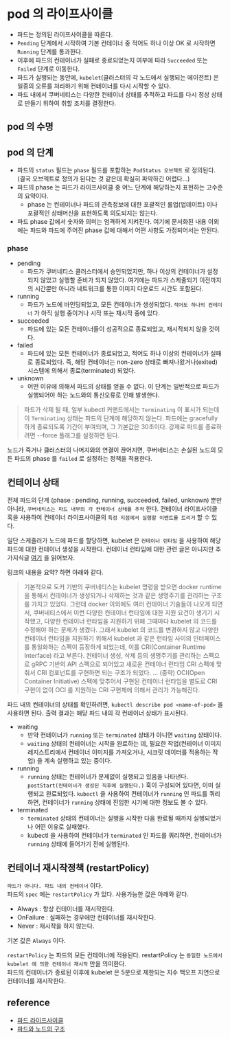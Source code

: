 # pod 의 라이프사이클
* 파드는 정의된 라이프사이클을 따른다.
* `Pending` 단계에서 시작하여 기본 컨테이너 중 적어도 하나 이상 OK 로 시작하면 `Running` 단계를 통과한다.
* 이후에 파드의 컨테이너가 실패로 종료되었는지 여부에 따라 `Succeeded` 또는 `Failed` 단계로 이동한다.
* 파드가 실행되는 동안에, `kubelet`(클러스터의 각 노드에서 실행되는 에이전트) 은 일종의 오류를 처리하기 위해 컨테이너를 다시 시작할 수 있다.
* 파드 내에서 쿠버네티스는 다양한 컨테이너 상태를 추적하고 파드를 다시 정상 상태로 만들기 위하여 취할 조치를 결정한다.

## pod 의 수명

## pod 의 단계
* 파드의 `status` 필드는 `phase` 필드를 포함하는 `PodStatus 오브젝트` 로 정의된다. (결국 오브젝트로 정의가 된다는 것 같은데 확실히 파악하긴 어렵다...)
* 파드의 phase 는 파드가 라이프사이클 중 어느 단계에 해당하는지 표현하는 고수준의 요약이다.
  * phase 는 컨테이너나 파드의 관측정보에 대한 포괄적인 롤업(업데이트) 이나 포괄적인 상태머신을 표현하도록 의도되지는 않는다.
* 파드 phase 값에서 숫자와 의미는 엄격하게 지켜진다. 여기에 문서화된 내용 이외에는 파드와 파드에 주어진 phase 값에 대해서 어떤 사항도 가정되어서는 안된다.

### phase
* pending
  * 파드가 쿠버네티스 클러스터에서 승인되었지만, 하나 이상의 컨테이너가 설정되지 않았고 실행할 준비가 되지 않았다. 여기에는 파드가 스케줄되기 이전까지의 시간뿐만 아니라 네트워크를 통한 이미지 다운로드 시간도 포함된다.
* running
  * 파드가 노드에 바인딩되었고, 모든 컨테이너가 생성되었다. `적어도 하나의 컨테이너` 가 아직 실행 중이거나 시작 또는 재시작 중에 있다.
* succeeded
  * 파드에 있는 모든 컨테이너들이 성공적으로 종료되었고, 재시작되지 않을 것이다.
* failed
  * 파드에 있는 모든 컨테이너가 종료되었고, 적어도 하나 이상의 컨테이너가 실패로 종료되었다. 즉, 해당 컨테이너는 non-zero 상태로 빠져나왔거나(exited) 시스템에 의해서 종료(terminated) 되었다.
* unknown
  * 어떤 이유에 의해서 파드의 상태를 얻을 수 없다. 이 단계는 일반적으로 파드가 실행되어야 하는 노드와의 통신오류로 인해 발생한다.

> 파드가 삭제 될 때, 일부 kubectl 커맨드에서는 `Terminating` 이 표시가 되는데 이 `Terminating` 상태는 파드의 단계에 해당하지 않는다. 
> 파드에는 gracefully 하게 종료되도록 기간이 부여되며, 그 기본값은 30초이다. 강제로 파드를 종료하려면 --force 플래그를 설정하면 된다.

노드가 죽거나 클러스터의 나머지와의 연결이 끊어지면, 쿠버네티스는 손실된 노드의 모든 파드의 phase 를 `failed` 로 설정하는 정책을 적용한다.

## 컨테이너 상태
전체 파드의 단계 (phase : pending, running, succeeded, failed, unknown) 뿐만 아니라, `쿠버네티스는 파드 내부의 각 컨테이너 상태를 추적` 한다. 컨테이너 라이프사이클 훅을 사용하여 컨테이너 라이프사이클의 `특정 지점에서 실행할 이벤트를 트리거` 할 수 있다.   

일단 스케줄러가 노드에 파드를 할당하면, kubelet 은 `컨테이너 런타임` 을 사용하여 해당 파드에 대한 컨테이너 생성을 시작한다.
컨테이너 런타임에 대한 관련 글은 아니지만 추가지식글 [여기](https://bcho.tistory.com/1353) 을 읽어보자.
   
링크의 내용을 요약? 하면 아래와 같다.
> 기본적으로 도커 기반의 쿠버네티스는 kubelet 명령을 받으면 docker runtime 을 통해서 컨테이너가 생성되거나 삭제하는 것과 같은 생명주기를 관리하는 구조를 가지고 있었다.
> 그런데 docker 이외에도 여러 컨테이너 기술들이 나오게 되면서, 쿠버네티스에서 이런 다양한 컨테이너 런타임에 대한 지원 요건이 생기기 시작했고, 다양한 컨테이너 런타임을 지원하기 위해 그때마다 kubelet 의 코드를 수정해야 하는 문제가 생겼다.
> 그래서 kubelet 의 코드를 변경하지 않고 다양한 컨테이너 런타임을 지원하기 위해서 kubelet 과 같은 런타임 사이의 인터페이스를 통일화하는 스펙이 등장하게 되었는데, 이를 CRI(Container Runtime Interface) 라고 부른다. 컨테이너 생성, 삭제 등의 생명주기를 관리하는 스펙으로 gRPC 기반의 API 스펙으로 되어있고 새로운 컨테이너 런타임 CRI 스펙에 맞춰서 CRI 컴포넌트를 구현하면 되는 구조가 되었다.
> ... (중략)
> OCI(Open Container Initiative) 스펙에 맞추어서 구현된 컨테이너 런타임을 별도로 CRI 구현이 없이 OCI 를 지원하는 CRI 구현체에 의해서 관리가 가능해진다.

파드 내의 컨테이너의 상태를 확인하려면, `kubectl describe pod <name-of-pod>` 을 사용하면 된다.
출력 결과는 해당 파드 내의 각 컨테이너 상태가 표시된다.   

* waiting
  * 만약 컨테이너가 `running` 또는 `terminated` 상태가 아니면 `waiting` 상태이다.
  * `waiting` 상태의 컨테이너는 시작을 완료하는 데, 필요한 작업(컨테이너 이미지 레지스트리에서 컨테이너 이미지를 가져오거나, 시크릿 데이터를 적용하는 작업) 을 계속 실행하고 있는 중이다.
* running
  * `running` 상태는 컨테이너가 문제없이 실행되고 있음을 나타낸다. `postStart(컨테이너가 생성된 직후에 실행된다.)` 훅이 구성되어 있다면, 이미 실행되고 완료되었다. `kubectl` 을 사용하여 컨테이너가 `running` 인 파드를 쿼리하면, 컨테이너가 `running` 상태에 진입한 시기에 대한 정보도 볼 수 있다.
* terminated
  * `terminated` 상태의 컨테이너는 실행을 시작한 다음 완료될 때까지 실행되었거나 어떤 이유로 실패했다.
  * kubectl 을 사용하여 컨테이너가 `terminated` 인 파드를 쿼리하면, 컨테이너가 `running` 상태에 들어가기 전에 실행된다.

## 컨테이너 재시작정책 (restartPolicy)
`파드가 아니다. 파드 내의 컨테이너` 이다.   
파드의 `spec` 에는 `restartPolicy` 가 있다. 사용가능한 값은 아래와 같다.

* Always : 항상 컨테이너를 재시작한다.
* OnFailure : 실패하는 경우에만 컨테이너를 재시작한다.
* Never : 재시작을 하지 않는다.

기본 값은 `Always` 이다. 

`restartPolicy` 는 파드의 모든 컨테이너에 적용된다. restartPolicy 는 `동일한 노드에서 kubelet 에 의한 컨테이너 재시작` 만을 의미한다.   
파드의 컨테이너가 종료된 이후에 kubelet 은 5분으로 제한되는 지수 백오프 지연으로 컨테이너를 재시작한다.

### 

## reference
* [파드 라이프사이클](https://kubernetes.io/ko/docs/concepts/workloads/pods/pod-lifecycle/#%ED%8C%8C%EB%93%9C%EC%9D%98-%EB%8B%A8%EA%B3%84)
* [파드와 노드의 구조](https://kubernetes.io/ko/docs/tutorials/kubernetes-basics/explore/explore-intro/)
